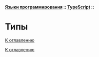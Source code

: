 **[Языки программирования](../../README.md#languages) :: [TypeScript](../../README.md#languages-typescript) ::**
# Типы

<!--
https://htmlacademy.ru/blog/js/types-vs-interfaces
https://habr.com/ru/articles/844990/
https://habr.com/ru/sandbox/186102/
-->

[К оглавлению](../../README.md#languages-typescript)



[К оглавлению](../../README.md#languages-typescript)
